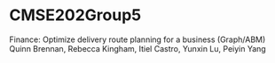 # CMSE202Group5
Finance: Optimize delivery route planning for a business (Graph/ABM)
Quinn Brennan, Rebecca Kingham, Itiel Castro, Yunxin Lu, Peiyin Yang
